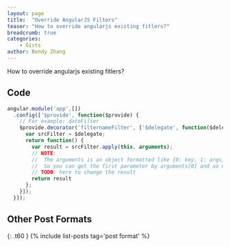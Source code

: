 ```yaml
---
layout: page
title:  "Override AngularJS Filters"
teaser: "How to override angularjs existing fitlers?"
breadcrumb: true
categories:
    - Gists
author: Bendy Zhang
---
```


How to override angularjs existing fitlers?

## Code

```javascript
angular.module('app',[])
  .config(['$provide', function($provide) {
    // For example: dateFilter
    $provide.decorator('filternameFilter', ['$delegate', function($delegate) {
      var srcFilter = $delegate;
      return function() {
        var result = srcFilter.apply(this, arguments);
        // NOTE:
        //  The arguments is an object formatted like {0: key, 1: args, ...}, not array.
        //  So you can get the first parameter by arguments[0] and so on.
        // TODO: here to change the result
        return result
      };
    }]);
  }]);

```

<!--more-->

## Other Post Formats
{: .t60 }
{% include list-posts tag='post format' %}
